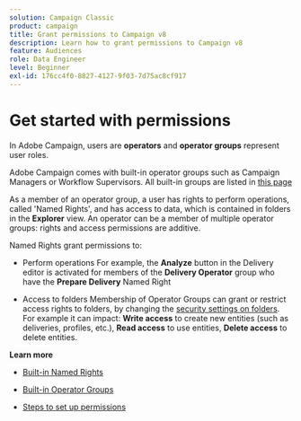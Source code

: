 ```yaml
---
solution: Campaign Classic
product: campaign
title: Grant permissions to Campaign v8
description: Learn how to grant permissions to Campaign v8
feature: Audiences
role: Data Engineer
level: Beginner
exl-id: 176cc4f0-8827-4127-9f03-7d75ac8cf917
---
```

# Get started with permissions

In Adobe Campaign, users are **operators** and **operator groups** represent user roles.

Adobe Campaign comes with built-in operator groups such as Campaign Managers or Workflow Supervisors. All built-in groups are listed in [this page](https://experienceleague.adobe.com/docs/campaign-classic/using/getting-started/permissions/access-management-groups.html?lang=en#default-groups)

As a member of an operator group, a user has rights to perform operations, called 'Named Rights', and has access to data, which is contained in folders in the **Explorer** view. An operator can be a member of multiple operator groups: rights and access permissions are additive.

Named Rights grant permissions to:

* Perform operations
    For example, the **Analyze** button in the Delivery editor is activated for members of the **Delivery Operator** group who have the **Prepare Delivery** Named Right

* Access to folders
    Membership of Operator Groups can grant or restrict access rights to folders, by changing the [security settings on folders](https://experienceleague.adobe.com/docs/campaign-classic/using/getting-started/permissions/access-management-folders.html?lang=en#permissions-on-a-folder). For example it can impact: **Write access** to create new entities (such as deliveries, profiles, etc.), **Read access** to use entities, **Delete access** to delete entities.

**Learn more**

* [Built-in Named Rights](https://experienceleague.adobe.com/docs/campaign-classic/using/getting-started/permissions/access-management-named-rights.html)

* [Built-in Operator Groups](https://experienceleague.adobe.com/docs/campaign-classic/using/getting-started/permissions/access-management-groups.html?lang=en#default-groups)

* [Steps to set up permissions](https://experienceleague.adobe.com/docs/campaign-classic/using/getting-started/permissions/access-management.html)
